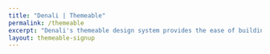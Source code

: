 ```yaml
---
title: "Denali | Themeable"
permalink: /themeable
excerpt: "Denali's themeable design system provides the ease of building with a framework without sacrificing your unique visual style."
layout: themeable-signup
---
```

